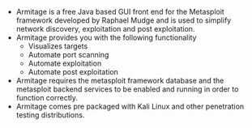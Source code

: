 - Armitage is a free Java based GUI front end for the Metasploit framework developed by Raphael Mudge and is used to simplify network discovery, exploitation and post exploitation.
- Armitage provides you with the following functionality
	- Visualizes targets
	- Automate port scanning
	- Automate exploitation
	- Automate post exploitation
- Armitage requires the metasploit framework database and the metasploit backend services to be enabled and running in order to function correctly.
- Armitage comes pre packaged with Kali Linux and other penetration testing distributions.
